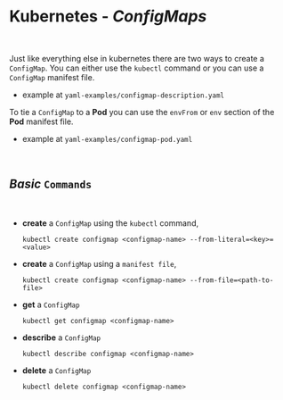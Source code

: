 # **Kubernetes** - ***ConfigMaps***

<br>

Just like everything else in kubernetes there are two ways to create a `ConfigMap`. You can either use the `kubectl` command or you can use a `ConfigMap` manifest file.

* example at `yaml-examples/configmap-description.yaml`

To tie a `ConfigMap` to a **Pod** you can use the `envFrom` or `env` section of the **Pod** manifest file.

* example at `yaml-examples/configmap-pod.yaml`

<br>

## ***Basic*** `Commands`

<br>

* **create** a `ConfigMap` using the `kubectl` command,

    ```shell
    kubectl create configmap <configmap-name> --from-literal=<key>=<value>
    ```

* **create** a `ConfigMap` using a `manifest file`,

    ```shell
    kubectl create configmap <configmap-name> --from-file=<path-to-file>
    ```

* **get** a `ConfigMap`

    ```shell
    kubectl get configmap <configmap-name>
    ```

* **describe** a `ConfigMap`

    ```shell
    kubectl describe configmap <configmap-name>
    ```

* **delete** a `ConfigMap`

    ```shell
    kubectl delete configmap <configmap-name>
    ```
